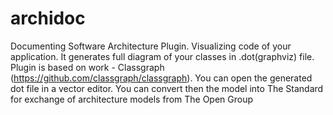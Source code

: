 # archidoc
Documenting Software Architecture Plugin. 
Visualizing code of your application. 
It generates full diagram of your classes in .dot(graphviz) file.
Plugin is based on work - Classgraph (https://github.com/classgraph/classgraph). You can open the generated dot file in a vector editor. You can convert then the model into The Standard for exchange of architecture models from The Open Group
